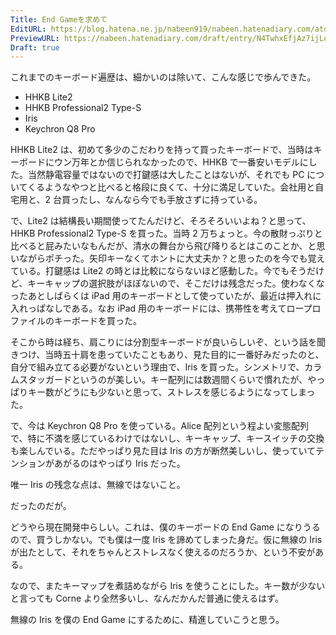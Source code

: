```yaml
---
Title: End Gameを求めて
EditURL: https://blog.hatena.ne.jp/nabeen919/nabeen.hatenadiary.com/atom/entry/6802418398316419785
PreviewURL: https://nabeen.hatenadiary.com/draft/entry/N4TwhxEfjAz7ijLqOGttW-6luXU
Draft: true
---
```


これまでのキーボード遍歴は、細かいのは除いて、こんな感じで歩んできた。

- HHKB Lite2
- HHKB Professional2 Type-S
- Iris
- Keychron Q8 Pro

HHKB Lite2 は、初めて多少のこだわりを持って買ったキーボードで、当時はキーボードにウン万年とか信じられなかったので、HHKB で一番安いモデルにした。当然静電容量ではないので打鍵感は大したことはないが、それでも PC についてくるようなやつと比べると格段に良くて、十分に満足していた。会社用と自宅用と、2 台買ったし、なんなら今でも手放さずに持っている。

で、Lite2 は結構長い期間使ってたんだけど、そろそろいいよね？と思って、HHKB Professional2 Type-S を買った。当時 2 万ちょっと。今の散財っぷりと比べると屁みたいなもんだが、清水の舞台から飛び降りるとはこのことか、と思いながらポチった。矢印キーなくてホントに大丈夫か？と思ったのを今でも覚えている。打鍵感は Lite2 の時とは比較にならないほど感動した。今でもそうだけど、キーキャップの選択肢がほぼないので、そこだけは残念だった。使わなくなったあとしばらくは iPad 用のキーボードとして使っていたが、最近は押入れに入れっぱなしである。なお iPad 用のキーボードには、携帯性を考えてロープロファイルのキーボードを買った。

そこから時は経ち、肩こりには分割型キーボードが良いらしいぞ、という話を聞きつけ、当時五十肩を患っていたこともあり、見た目的に一番好みだったのと、自分で組み立てる必要がないという理由で、Iris を買った。シンメトリで、カラムスタッガードというのが美しい。キー配列には数週間くらいで慣れたが、やっぱりキー数がどうにも少ないと思って、ストレスを感じるようになってしまった。

で、今は Keychron Q8 Pro を使っている。Alice 配列という程よい変態配列で、特に不満を感じているわけではないし、キーキャップ、キースイッチの交換も楽しんでいる。ただやっぱり見た目は Iris の方が断然美しいし、使っていてテンションがあがるのはやっぱり Iris だった。

唯一 Iris の残念な点は、無線ではないこと。

だったのだが。

どうやら現在開発中らしい。これは、僕のキーボードの End Game になりうるので、買うしかない。でも僕は一度 Iris を諦めてしまった身だ。仮に無線の Iris が出たとして、それをちゃんとストレスなく使えるのだろうか、という不安がある。

なので、またキーマップを煮詰めながら Iris を使うことにした。キー数が少ないと言っても Corne より全然多いし、なんだかんだ普通に使えるはず。

無線の Iris を僕の End Game にするために、精進していこうと思う。
